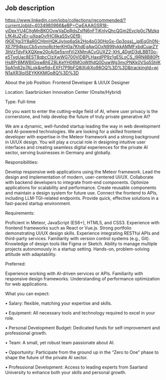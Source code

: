 ## Job description

https://www.linkedin.com/jobs/collections/recommended/?currentJobId=4034980966&eBP=CwEAAAGSR18-yjDpxYU4CltgMnBKOOvwVaDpRdsZsfN6nFTiKnIyQhcQGm2EvcIp0c7MzkqLfK4tJZyEr-uXpaOvfHC6kaSSvGEfB-l9GEYgj3Y8aR0CHlmHQKJjylxp6aSk2Ho4pG30HoGx-Gp3ossL_iplEqGh0N-XE7P94kpcCb5vnmoRcHerKH0a7KhdEgAwGOxN999ykkAMMFxbdCuarZY3hVzTdvFkXQXew20cAjSe5srnfVi2XMmACvGUXZ2-XHj_4DgtD3dLBBT0o-e5TxgUac8EST8qbcCIzXwWG700VlDBPLHaxdPP9z1gE5LoCS_I9RN8B80PtHs8PrBMWBIGiswBhEZ8LKeYH06MOoWIfjdQ0DuwWg3mcPNKk0VSq5ShIK5pA1n62p7ALok&refId=EXFt7P9bFQ8iXi4jXo98OQ%3D%3D&trackingId=wjN1aXR3IoISEYKKKMGp8Q%3D%3D




About the job
Position: Frontend Developer & UI/UX Designer 

Location: Saarbrücken Innovation Center (Onsite/Hybrid) 

Type: Full-time 

Do you want to enter the cutting-edge field of AI, where user privacy is the cornerstone, and help develop the future of truly private generative AI?



We are a dynamic, well-funded startup leading the way in web development and AI-powered technologies. We are looking for a skilled frontend developer with expertise in the Meteor framework and a strong background in UI/UX design. You will play a crucial role in designing intuitive user interfaces and creating seamless digital experiences for the private AI sector, serving businesses in Germany and globally.

 

Responsibilities: 

Develop responsive web applications using the Meteor framework. 
Lead the design and implementation of modern, user-centered UI/UX. 
Collaborate with backend developers to integrate front-end components. 
Optimize applications for scalability and performance. 
Create reusable components and maintain a design system for future use. 
Connect the frontend to APIs, including LLM-TGI-related endpoints. 
Provide quick, effective solutions in a fast-paced startup environment. 


Requirements: 

Proficient in Meteor, JavaScript (ES6+), HTML5, and CSS3. 
Experience with frontend frameworks such as React or Vue.js. 
Strong portfolio demonstrating UI/UX design skills. 
Experience integrating RESTful APIs and third-party services. 
Familiarity with version control systems (e.g., Git). 
Knowledge of design tools like Figma or Sketch. 
Ability to manage multiple projects autonomously in a startup setting. 
Hands-on, problem-solving attitude with adaptability. 


Preferred: 

Experience working with AI-driven services or APIs. 
Familiarity with responsive design frameworks. 
Understanding of performance optimization for web applications. 
 

What you can expect: 

 • Salary: flexible, matching your expertise and skills.

 • Equipment: All necessary tools and technology required to excel in your role.

 • Personal Development Budget: Dedicated funds for self-improvement and professional growth.

 • Team: A small, yet robust team passionate about AI.

 • Opportunity: Participate from the ground up in the “Zero to One” phase to shape the future of the private AI sector.

 • Professional Development: Access to leading experts from Saarland University to enhance both your skills and personal growth.


